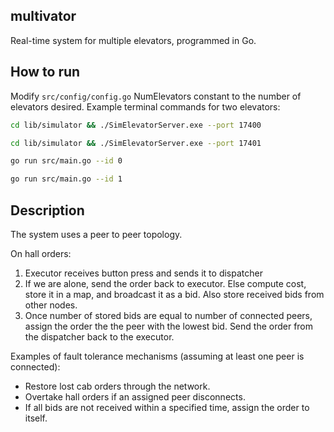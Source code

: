 ## multivator
Real-time system for multiple elevators, programmed in Go.

## How to run

Modify ```src/config/config.go``` NumElevators constant to the number of elevators desired.
Example terminal commands for two elevators:

```bash
cd lib/simulator && ./SimElevatorServer.exe --port 17400
```
```bash
cd lib/simulator && ./SimElevatorServer.exe --port 17401
```
```bash
go run src/main.go --id 0
```
```bash
go run src/main.go --id 1
```

## Description

The system uses a peer to peer topology.

On hall orders:
  1. Executor receives button press and sends it to dispatcher
  2. If we are alone, send the order back to executor. Else compute cost, store it in a map, and broadcast it as a bid. Also store received bids from other nodes.
  3. Once number of stored bids are equal to number of connected peers, assign the order the the peer with the lowest bid. Send the order from the dispatcher back to the executor.

Examples of fault tolerance mechanisms (assuming at least one peer is connected):
  - Restore lost cab orders through the network.
  - Overtake hall orders if an assigned peer disconnects.
  - If all bids are not received within a specified time, assign the order to itself.
